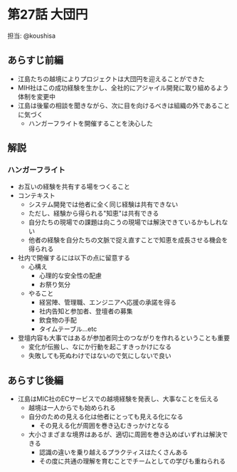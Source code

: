 # 第27話 大団円

担当: @koushisa

## あらすじ前編

- 江島たちの越境によりプロジェクトは大団円を迎えることができた
- MIH社はこの成功経験を生かし、全社的にアジャイル開発に取り組めるよう体制を変更中
- 江島は後輩の相談を聞きながら、次に目を向けるべきは組織の外であることに気づく
     - ハンガーフライトを開催することを決心した


## 解説

### ハンガーフライト

- お互いの経験を共有する場をつくること
- コンテキスト
     - システム開発では他者に全く同じ経験は共有できない
     - ただし、経験から得られる"知恵"は共有できる
     - 自分たちの現場での課題は向こうの現場では解決できているかもしれない
     - 他者の経験を自分たちの文脈で捉え直すことで知恵を成長させる機会を得られる
- 社内で開催するには以下の点に留意する
     - 心構え
          - 心理的な安全性の配慮
          - お祭り気分
     - やること
          - 経営陣、管理職、エンジニアへ応援の承諾を得る
          - 社内告知と参加者、登壇者の募集
          - 飲食物の手配
          - タイムテーブル...etc
- 登壇内容も大事ではあるが参加者同士のつながりを作れるということも重要
     - 変化が伝搬し、なにか行動を起こすきっかけになる
     - 失敗しても死ぬわけではないので気にしないで良い

## あらすじ後編

- 江島はMIC社のECサービスでの越境経験を発表し、大事なことを伝える
     - 越境は一人からでも始められる
     - 自分のための見える化は他者にとっても見える化になる
          - その見える化が周囲を巻き込むきっかけとなる
     - 大小さまざまな境界はあるが、適切に周囲を巻き込めばいずれは解決できる
          - 認識の違いを乗り越えるプラクティスはたくさんある
          - その度に共通の理解を育むことでチームとしての学びも重ねられる
